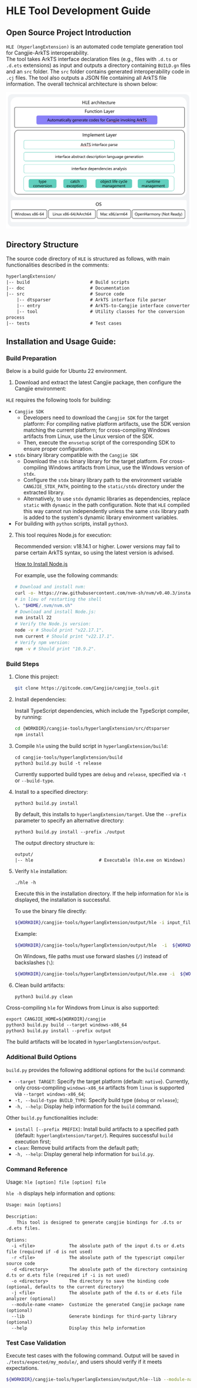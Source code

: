 # HLE Tool Development Guide

## Open Source Project Introduction

`HLE (HyperlangExtension)` is an automated code template generation tool for Cangjie-ArkTS interoperability.  
The tool takes ArkTS interface declaration files (e.g., files with `.d.ts` or `.d.ets` extensions) as input and outputs a directory containing `BUILD.gn` files and an `src` folder. The `src` folder contains generated interoperability code in `.cj` files. The tool also outputs a JSON file containing all ArkTS file information. The overall technical architecture is shown below:

![HLE Architecture Diagram](../figures/HLE_eng.png)

## Directory Structure

The source code directory of `HLE` is structured as follows, with main functionalities described in the comments:

```
hyperlangExtension/
|-- build                       # Build scripts
|-- doc                         # Documentation
|-- src                         # Source code
    |-- dtsparser               # ArkTS interface file parser
    |-- entry                   # ArkTS-to-Cangjie interface converter
    |-- tool                    # Utility classes for the conversion process
|-- tests                       # Test cases
```

## Installation and Usage Guide:

### Build Preparation

Below is a build guide for Ubuntu 22 environment.

1. Download and extract the latest Cangjie package, then configure the Cangjie environment:

`HLE` requires the following tools for building:

- `Cangjie SDK`
    - Developers need to download the `Cangjie SDK` for the target platform: For compiling native platform artifacts, use the SDK version matching the current platform; for cross-compiling Windows artifacts from Linux, use the Linux version of the SDK.
    - Then, execute the `envsetup` script of the corresponding SDK to ensure proper configuration.
- `stdx` binary library compatible with the `Cangjie SDK`
    - Download the `stdx` binary library for the target platform. For cross-compiling Windows artifacts from Linux, use the Windows version of `stdx`.
    - Configure the `stdx` binary library path to the environment variable `CANGJIE_STDX_PATH`, pointing to the `static/stdx` directory under the extracted library.
    - Alternatively, to use `stdx` dynamic libraries as dependencies, replace `static` with `dynamic` in the path configuration. Note that `HLE` compiled this way cannot run independently unless the same `stdx` library path is added to the system's dynamic library environment variables.
- For building with `python` scripts, install `python3`.

2. This tool requires Node.js for execution:

    Recommended version: v18.14.1 or higher. Lower versions may fail to parse certain ArkTS syntax, so using the latest version is advised.

    [How to Install Node.js](https://dev.nodejs.cn/learn/how-to-install-nodejs/)

    For example, use the following commands:
    
    ```sh
    # Download and install nvm:
    curl -o- https://raw.githubusercontent.com/nvm-sh/nvm/v0.40.3/install.sh | bash
    # in lieu of restarting the shell
    \. "$HOME/.nvm/nvm.sh"
    # Download and install Node.js:
    nvm install 22
    # Verify the Node.js version:
    node -v # Should print "v22.17.1".
    nvm current # Should print "v22.17.1".
    # Verify npm version:
    npm -v # Should print "10.9.2".
    ```

### Build Steps

1. Clone this project:

    ```sh
    git clone https://gitcode.com/Cangjie/cangjie_tools.git
    ```

2. Install dependencies:

    Install TypeScript dependencies, which include the TypeScript compiler, by running:

    ```sh
    cd {WORKDIR}/cangjie-tools/hyperlangExtension/src/dtsparser
    npm install
    ```

3. Compile `hle` using the build script in `hyperlangExtension/build`:

    ```shell
    cd cangjie-tools/hyperlangExtension/build
    python3 build.py build -t release
    ```

    Currently supported build types are `debug` and `release`, specified via `-t` or `--build-type`.

4. Install to a specified directory:

    ```shell
    python3 build.py install
    ```

    By default, this installs to `hyperlangExtension/target`. Use the `--prefix` parameter to specify an alternative directory:

    ```shell
    python3 build.py install --prefix ./output
    ```

    The output directory structure is:

    ```
    output/
    |-- hle                         # Executable (hle.exe on Windows)
    ```

5. Verify `hle` installation:

    ```shell
    ./hle -h
    ```

    Execute this in the installation directory. If the help information for `hle` is displayed, the installation is successful.

    To use the binary file directly:

    ```sh
    ${WORKDIR}/cangjie-tools/hyperlangExtension/output/hle -i input_file_path -o output_folder --lib
    ```

    Example:

    ```sh
    ${WORKDIR}/cangjie-tools/hyperlangExtension/output/hle  -i  ${WORKDIR}/cangjie-tools/hyperlangExtension/tests/cases/class.d.ts -o out --module-name=ohos.hilog --lib
    ```

    On Windows, file paths must use forward slashes (`/`) instead of backslashes (`\`):
    ```sh
    ${WORKDIR}/cangjie-tools/hyperlangExtension/output/hle.exe -i  ${WORKDIR}/cangjie-tools/hyperlangExtension/tests/cases/class.d.ts -o out --module-name=ohos.hilog --lib
    ```

6. Clean build artifacts:

   ```shell
   python3 build.py clean
   ```

Cross-compiling `hle` for Windows from Linux is also supported:

```shell
export CANGJIE_HOME=${WORKDIR}/cangjie
python3 build.py build --target windows-x86_64
python3 build.py install --prefix output
```

The build artifacts will be located in `hyperlangExtension/output`.

### Additional Build Options

`build.py` provides the following additional options for the `build` command:
- `--target TARGET`: Specify the target platform (default: `native`). Currently, only cross-compiling `windows-x86_64` artifacts from `linux` is supported via `--target windows-x86_64`;
- `-t, --build-type BUILD_TYPE`: Specify build type (`debug` or `release`);
- `-h, --help`: Display help information for the `build` command.

Other `build.py` functionalities include:

- `install [--prefix PREFIX]`: Install build artifacts to a specified path (default: `hyperlangExtension/target/`). Requires successful `build` execution first;
- `clean`: Remove build artifacts from the default path;
- `-h, --help`: Display general help information for `build.py`.

### Command Reference

Usage: `hle [option] file [option] file`

`hle -h` displays help information and options:

```text
Usage: main [options]

Description:
    This tool is designed to generate cangjie bindings for .d.ts or .d.ets files.

Options:
  -i <file>             The absolute path of the input d.ts or d.ets file (required if -d is not used)
  -r <file>             The absolute path of the typescript compiler source code
  -d <directory>        The absolute path of the directory containing d.ts or d.ets file (required if -i is not used)
  -o <directory>        The directory to save the binding code (optional, defaults to the current directory)
  -j <file>             The absolute path of the d.ts or d.ets file analyzer (optional)
  --module-name <name>  Customize the generated Cangjie package name (optional)
  --lib                 Generate bindings for third-party library (optional)
  --help                Display this help information
```

### Test Case Validation

Execute test cases with the following command. Output will be saved in `./tests/expected/my_module/`, and users should verify if it meets expectations.

```bash
${WORKDIR}/cangjie-tools/hyperlangExtension/output/hle--lib --module-name="my_module" -d ./tests/cases -o ./tests/expected/my_module/
```
